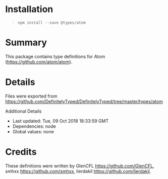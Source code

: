 # Installation
> `npm install --save @types/atom`

# Summary
This package contains type definitions for Atom (https://github.com/atom/atom).

# Details
Files were exported from https://github.com/DefinitelyTyped/DefinitelyTyped/tree/master/types/atom

Additional Details
 * Last updated: Tue, 09 Oct 2018 18:33:59 GMT
 * Dependencies: node
 * Global values: none

# Credits
These definitions were written by GlenCFL <https://github.com/GlenCFL>, smhxx <https://github.com/smhxx>, lierdakil <https://github.com/lierdakil>.
